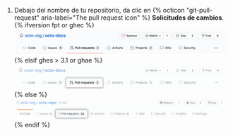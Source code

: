 1. Debajo del nombre de tu repositorio, da clic en
{% octicon "git-pull-request" aria-label="The pull request icon" %} **Solicitudes de cambios**.
    {% ifversion fpt or ghec %}
 ![Selección de la pestaña de propuestas y solicitudes de extracción](/assets/images/help/repository/repo-tabs-pull-requests.png)
    {% elsif ghes > 3.1 or ghae %}
    ![Selección de pestañas en una solicitud de cambios](/assets/images/enterprise/3.3/repository/repo-tabs-pull-requests.png){% else %}
 ![Issues tab](/assets/images/enterprise/3.1/help/repository/repo-tabs-pull-requests.png){% endif %}
